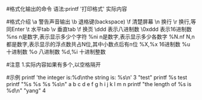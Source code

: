 #格式化输出的命令
语法:printf '打印格式' 实际内容

#格式介绍
\a		警告声音输出
\b		退格键(backspace)
\f		清楚屏幕
\n		换行
\r		换行,等同Enter
\t		水平tab
\v		垂直tab
\f		换页
\ddd		表示八进制数
\0xddd		表示16进制数
%ns		n是数字,表示显示多少个字符
%ni		n是数字,表示显示多少各数字
%N.nf		N,n都是数字,表示显示的浮点数共占N位,其中小数点后有n位
%X,%x		16进制数
%u		十进制数
%o		八进制数
%d,%i		十进制整数

#注意
1.实际内容如果有多个,以空格隔开

#示例
printf 'the integer is:%d\nthe string is: %s\n' 3 "test"
printf %s test
printf "%s %s %s %s\n" a b c d e f g h i j k l m n
printf "the length of %s is %d\n" "yang" 4
